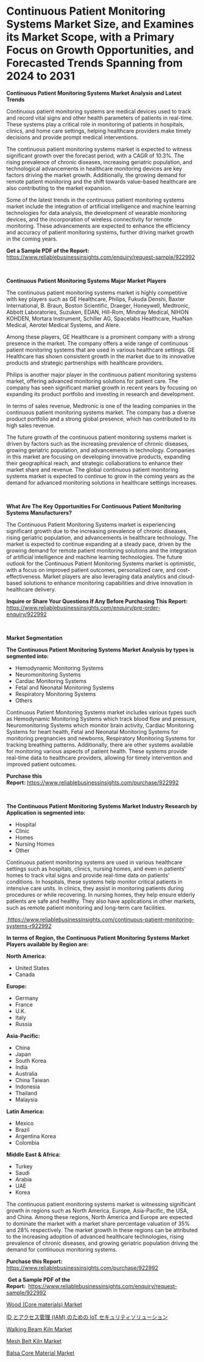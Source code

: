 <p><h1>Continuous Patient Monitoring Systems Market Size, and Examines its Market Scope, with a Primary Focus on Growth Opportunities, and Forecasted Trends Spanning from 2024 to 2031</h1></p><p><strong>Continuous Patient Monitoring Systems Market Analysis and Latest Trends</strong></p>
<p><p>Continuous patient monitoring systems are medical devices used to track and record vital signs and other health parameters of patients in real-time. These systems play a critical role in monitoring of patients in hospitals, clinics, and home care settings, helping healthcare providers make timely decisions and provide prompt medical interventions.</p><p>The continuous patient monitoring systems market is expected to witness significant growth over the forecast period, with a CAGR of 10.3%. The rising prevalence of chronic diseases, increasing geriatric population, and technological advancements in healthcare monitoring devices are key factors driving the market growth. Additionally, the growing demand for remote patient monitoring and the shift towards value-based healthcare are also contributing to the market expansion.</p><p>Some of the latest trends in the continuous patient monitoring systems market include the integration of artificial intelligence and machine learning technologies for data analysis, the development of wearable monitoring devices, and the incorporation of wireless connectivity for remote monitoring. These advancements are expected to enhance the efficiency and accuracy of patient monitoring systems, further driving market growth in the coming years.</p></p>
<p><strong>Get a Sample PDF of the Report:&nbsp;</strong> <a href="https://www.reliablebusinessinsights.com/enquiry/request-sample/922992">https://www.reliablebusinessinsights.com/enquiry/request-sample/922992</a></p>
<p>&nbsp;</p>
<p><strong>Continuous Patient Monitoring Systems Major Market Players</strong></p>
<p><p>The continuous patient monitoring systems market is highly competitive with key players such as GE Healthcare, Philips, Fukuda Denshi, Baxter International, B. Braun, Boston Scientific, Draeger, Honeywell, Medtronic, Abbott Laboratories, Suzuken, EDAN, Hill-Rom, Mindray Medical, NIHON KOHDEN, Mortara Instrument, Schiller AG, Spacelabs Healthcare, HuaNan Medical, Aerotel Medical Systems, and Alere.</p><p>Among these players, GE Healthcare is a prominent company with a strong presence in the market. The company offers a wide range of continuous patient monitoring systems that are used in various healthcare settings. GE Healthcare has shown consistent growth in the market due to its innovative products and strategic partnerships with healthcare providers.</p><p>Philips is another major player in the continuous patient monitoring systems market, offering advanced monitoring solutions for patient care. The company has seen significant market growth in recent years by focusing on expanding its product portfolio and investing in research and development.</p><p>In terms of sales revenue, Medtronic is one of the leading companies in the continuous patient monitoring systems market. The company has a diverse product portfolio and a strong global presence, which has contributed to its high sales revenue.</p><p>The future growth of the continuous patient monitoring systems market is driven by factors such as the increasing prevalence of chronic diseases, growing geriatric population, and advancements in technology. Companies in this market are focusing on developing innovative products, expanding their geographical reach, and strategic collaborations to enhance their market share and revenue. The global continuous patient monitoring systems market is expected to continue to grow in the coming years as the demand for advanced monitoring solutions in healthcare settings increases.</p></p>
<p>&nbsp;</p>
<p><strong>What Are The Key Opportunities For Continuous Patient Monitoring Systems Manufacturers?</strong></p>
<p><p>The Continuous Patient Monitoring Systems market is experiencing significant growth due to the increasing prevalence of chronic diseases, rising geriatric population, and advancements in healthcare technology. The market is expected to continue expanding at a steady pace, driven by the growing demand for remote patient monitoring solutions and the integration of artificial intelligence and machine learning technologies. The future outlook for the Continuous Patient Monitoring Systems market is optimistic, with a focus on improved patient outcomes, personalized care, and cost-effectiveness. Market players are also leveraging data analytics and cloud-based solutions to enhance monitoring capabilities and drive innovation in healthcare delivery.</p></p>
<p><strong>Inquire or Share Your Questions If Any Before Purchasing This Report:</strong> <a href="https://www.reliablebusinessinsights.com/enquiry/pre-order-enquiry/922992">https://www.reliablebusinessinsights.com/enquiry/pre-order-enquiry/922992</a></p>
<p>&nbsp;</p>
<p><strong>Market Segmentation</strong></p>
<p><strong>The Continuous Patient Monitoring Systems Market Analysis by types is segmented into:</strong></p>
<p><ul><li>Hemodynamic Monitoring Systems</li><li>Neuromonitoring Systems</li><li>Cardiac Monitoring Systems</li><li>Fetal and Neonatal Monitoring Systems</li><li>Respiratory Monitoring Systems</li><li>Others</li></ul></p>
<p><p>Continuous Patient Monitoring Systems market includes various types such as Hemodynamic Monitoring Systems which track blood flow and pressure, Neuromonitoring Systems which monitor brain activity, Cardiac Monitoring Systems for heart health, Fetal and Neonatal Monitoring Systems for monitoring pregnancies and newborns, Respiratory Monitoring Systems for tracking breathing patterns. Additionally, there are other systems available for monitoring various aspects of patient health. These systems provide real-time data to healthcare providers, allowing for timely intervention and improved patient outcomes.</p></p>
<p><strong>Purchase this Report:&nbsp;</strong><a href="https://www.reliablebusinessinsights.com/purchase/922992">https://www.reliablebusinessinsights.com/purchase/922992</a></p>
<p>&nbsp;</p>
<p><strong>The Continuous Patient Monitoring Systems Market Industry Research by Application is segmented into:</strong></p>
<p><ul><li>Hospital</li><li>Clinic</li><li>Homes</li><li>Nursing Homes</li><li>Other</li></ul></p>
<p><p>Continuous patient monitoring systems are used in various healthcare settings such as hospitals, clinics, nursing homes, and even in patients' homes to track vital signs and provide real-time data on patients' conditions. In hospitals, these systems help monitor critical patients in intensive care units. In clinics, they assist in monitoring patients during procedures or while recovering. In nursing homes, they help ensure elderly patients are safe and healthy. They also have applications in other markets, such as remote patient monitoring and long-term care facilities.</p></p>
<p><a href="https://www.reliablebusinessinsights.com/continuous-patient-monitoring-systems-r922992">&nbsp;https://www.reliablebusinessinsights.com/continuous-patient-monitoring-systems-r922992</a></p>
<p><strong>In terms of Region, the Continuous Patient Monitoring Systems Market Players available by Region are:</strong></p>
<p>
    <p> <strong> North America: </strong>
        <ul>
            <li>United States</li>
            <li>Canada</li>
        </ul>
        </p> 
    <p> <strong> Europe: </strong>
        <ul>
            <li>Germany</li>
            <li>France</li>
            <li>U.K.</li>
            <li>Italy</li>
            <li>Russia</li>
        </ul>
        </p> 
    <p> <strong> Asia-Pacific: </strong>
        <ul>
            <li>China</li>
            <li>Japan</li>
            <li>South Korea</li>
            <li>India</li>
            <li>Australia</li>
            <li>China Taiwan</li>
            <li>Indonesia</li>
            <li>Thailand</li>
            <li>Malaysia</li>
        </ul>
        </p> 
    <p> <strong> Latin America: </strong>
        <ul>
            <li>Mexico</li>
            <li>Brazil</li>
            <li>Argentina Korea</li>
            <li>Colombia</li>
        </ul>
        </p> 
    <p> <strong> Middle East & Africa: </strong>
        <ul>
            <li>Turkey</li>
            <li>Saudi</li>
            <li>Arabia</li>
            <li>UAE</li>
            <li>Korea</li>
        </ul>
    </p>
    </p>
<p><p>The continuous patient monitoring systems market is witnessing significant growth in regions such as North America, Europe, Asia-Pacific, the USA, and China. Among these regions, North America and Europe are expected to dominate the market with a market share percentage valuation of 35% and 28% respectively. The market growth in these regions can be attributed to the increasing adoption of advanced healthcare technologies, rising prevalence of chronic diseases, and growing geriatric population driving the demand for continuous monitoring systems.</p></p>
<p><strong>Purchase this Report: </strong><a href="https://www.reliablebusinessinsights.com/purchase/922992">https://www.reliablebusinessinsights.com/purchase/922992</a></p>
<p>&nbsp;<strong>Get a Sample PDF of the Report:&nbsp;&nbsp;</strong><a href="https://www.reliablebusinessinsights.com/enquiry/request-sample/922992">https://www.reliablebusinessinsights.com/enquiry/request-sample/922992</a></p>
<p><strong></strong></p>
<p><p><a href="https://www.linkedin.com/pulse/in-depth-analysis-global-wood-core-materials-market-scope-its-loqxc">Wood (Core materials) Market</a></p><p><a href="https://github.com/TysonKub/Market-Research-Report-List-1/blob/main/8691847168953.md">ID とアクセス管理 (IAM) のための IoT セキュリティソリューション</a></p><p><a href="https://github.com/alexcrou8/Market-Research-Report-List-1/blob/main/walking-beam-kiln-market.md">Walking Beam Kiln Market</a></p><p><a href="https://github.com/Krdamani25/Market-Research-Report-List-1/blob/main/mesh-belt-kiln-market.md">Mesh Belt Kiln Market</a></p><p><a href="https://www.linkedin.com/pulse/global-balsa-core-material-industry-types-applications-market-15ukc">Balsa Core Material Market</a></p></p>